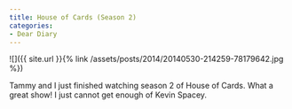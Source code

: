 ```yaml
---
title: House of Cards (Season 2)
categories:
- Dear Diary
---
```


![]({{ site.url }}{% link /assets/posts/2014/20140530-214259-78179642.jpg %})
  



Tammy and I just finished watching season 2 of House of Cards. What a great show! I just cannot get enough of Kevin Spacey.
